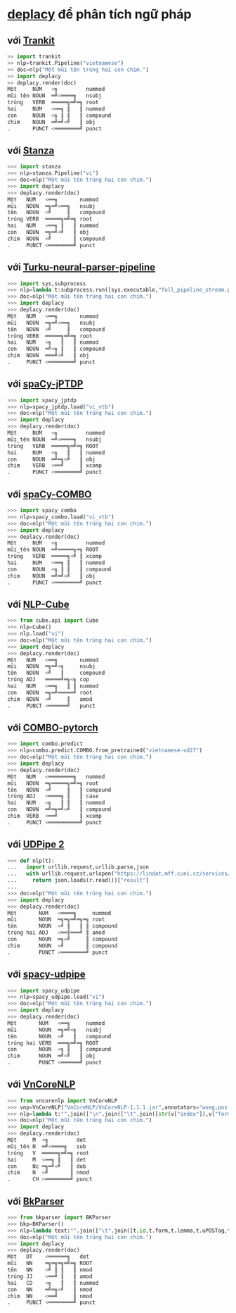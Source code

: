 # [deplacy](https://koichiyasuoka.github.io/deplacy/) để phân tích ngữ pháp

## với [Trankit](https://github.com/nlp-uoregon/trankit)

```py
>> import trankit
>> nlp=trankit.Pipeline("vietnamese")
>> doc=nlp("Một mũi tên trúng hai con chim.")
>> import deplacy
>> deplacy.render(doc)
Một     NUM   <╗         nummod
mũi tên NOUN  ═╝<════╗   nsubj
trúng   VERB  ═════╗═╝═╗ root
hai     NUM   <══╗ ║   ║ nummod
con     NOUN  <╗ ║ ║   ║ compound
chim    NOUN  ═╝═╝<╝   ║ obj
.       PUNCT <════════╝ punct
```

## với [Stanza](https://stanfordnlp.github.io/stanza)

```py
>>> import stanza
>>> nlp=stanza.Pipeline("vi")
>>> doc=nlp("Một mũi tên trúng hai con chim.")
>>> import deplacy
>>> deplacy.render(doc)
Một   NUM   <══╗       nummod
mũi   NOUN  ═╗═╝<══╗   nsubj
tên   NOUN  <╝     ║   compound
trúng VERB  ═════╗═╝═╗ root
hai   NUM   <══╗ ║   ║ nummod
con   NOUN  ═╗═╝<╝   ║ obj
chim  NOUN  <╝       ║ compound
.     PUNCT <════════╝ punct
```

## với [Turku-neural-parser-pipeline](https://turkunlp.org/Turku-neural-parser-pipeline/)

```py
>>> import sys,subprocess
>>> nlp=lambda t:subprocess.run([sys.executable,"full_pipeline_stream.py","--gpu","-1","--conf","models_vi_vtb/pipelines.yaml"],cwd="Turku-neural-parser-pipeline",input=t,encoding="utf-8",stdout=subprocess.PIPE).stdout
>>> doc=nlp("Một mũi tên trúng hai con chim.")
>>> import deplacy
>>> deplacy.render(doc)
Một   NUM   <══╗       nummod
mũi   NOUN  ═╗═╝<══╗   nsubj
tên   NOUN  <╝     ║   compound
trúng VERB  ═════╗═╝═╗ root
hai   NUM   <╗   ║   ║ nummod
con   NOUN  ═╝<╗ ║   ║ compound
chim  NOUN  ═══╝<╝   ║ obj
.     PUNCT <════════╝ punct
```

## với [spaCy-jPTDP](https://github.com/KoichiYasuoka/spaCy-jPTDP)

```py
>>> import spacy_jptdp
>>> nlp=spacy_jptdp.load("vi_vtb")
>>> doc=nlp("Một mũi tên trúng hai con chim.")
>>> import deplacy
>>> deplacy.render(doc)
Một     NUM   <╗         nummod
mũi_tên NOUN  ═╝<════╗   nsubj
trúng   VERB  ═════╗═╝═╗ ROOT
hai     NUM   <╗   ║   ║ nummod
con     NOUN  ═╝═╗<╝   ║ obj
chim    VERB  <══╝     ║ xcomp
.       PUNCT <════════╝ punct
```

## với [spaCy-COMBO](https://github.com/KoichiYasuoka/spaCy-COMBO)

```py
>>> import spacy_combo
>>> nlp=spacy_combo.load("vi_vtb")
>>> doc=nlp("Một mũi tên trúng hai con chim.")
>>> import deplacy
>>> deplacy.render(doc)
Một     NUM   <╗         nummod
mũi_tên NOUN  ═╝═════╗═╗ ROOT
trúng   VERB  ═════╗<╝ ║ xcomp
hai     NUM   <══╗ ║   ║ nummod
con     NOUN  <╗ ║ ║   ║ compound
chim    NOUN  ═╝═╝<╝   ║ obj
.       PUNCT <════════╝ punct
```

## với [NLP-Cube](https://github.com/Adobe/NLP-Cube)

```py
>>> from cube.api import Cube
>>> nlp=Cube()
>>> nlp.load("vi")
>>> doc=nlp("Một mũi tên trúng hai con chim.")
>>> import deplacy
>>> deplacy.render(doc)
Một   NUM   <══╗       nummod
mũi   NOUN  ═╗═╝<╗     nsubj
tên   NOUN  <╝   ║     compound
trúng ADJ   ═════╝═╗<╗ cop
hai   NUM   <══╗   ║ ║ nummod
con   NOUN  ═╗═╝═════╝ root
chim  NOUN  <╝     ║   amod
.     PUNCT <══════╝   punct
```

## với [COMBO-pytorch](https://gitlab.clarin-pl.eu/syntactic-tools/combo)

```py
>>> import combo.predict
>>> nlp=combo.predict.COMBO.from_pretrained("vietnamese-ud27")
>>> doc=nlp("Một mũi tên trúng hai con chim.")
>>> import deplacy
>>> deplacy.render(doc)
Một   NUM   <════════╗   nummod
mũi   NOUN  ═╗═════╗═╝═╗ root
tên   NOUN  <╝     ║   ║ compound
trúng ADJ   <════╗ ║   ║ case
hai   NUM   <╗   ║ ║   ║ nummod
con   NOUN  ═╝═╗═╝<╝   ║ compound
chim  VERB  <══╝       ║ xcomp
.     PUNCT <══════════╝ punct
```

## với [UDPipe 2](http://ufal.mff.cuni.cz/udpipe/2)

```py
>>> def nlp(t):
...   import urllib.request,urllib.parse,json
...   with urllib.request.urlopen("https://lindat.mff.cuni.cz/services/udpipe/api/process?model=vi&tokenizer&tagger&parser&data="+urllib.parse.quote(t)) as r:
...     return json.loads(r.read())["result"]
...
>>> doc=nlp("Một mũi tên trúng hai con chim.")
>>> import deplacy
>>> deplacy.render(doc)
Một       NUM   <════╗     nummod
mũi       NOUN  ═╗═╗═╝═╗═╗ root
tên       NOUN  <╝ ║   ║ ║ compound
trúng hai ADJ   <══║═══╝ ║ amod
con       NOUN  ═╗<╝     ║ compound
chim      NOUN  <╝       ║ compound
.         PUNCT <════════╝ punct
```

## với [spacy-udpipe](https://github.com/TakeLab/spacy-udpipe)

```py
>>> import spacy_udpipe
>>> nlp=spacy_udpipe.load("vi")
>>> doc=nlp("Một mũi tên trúng hai con chim.")
>>> import deplacy
>>> deplacy.render(doc)
Một       NUM   <══╗     nummod
mũi       NOUN  ═╗═╝<╗   nsubj
tên       NOUN  <╝   ║   compound
trúng hai VERB  ═══╗═╝═╗ ROOT
con       NOUN  <╗ ║   ║ compound
chim      NOUN  ═╝<╝   ║ obj
.         PUNCT <══════╝ punct
```

## với [VnCoreNLP](https://github.com/vncorenlp/VnCoreNLP)

```py
>>> from vncorenlp import VnCoreNLP
>>> vnp=VnCoreNLP("VnCoreNLP/VnCoreNLP-1.1.1.jar",annotators="wseg,pos,parse")
>>> nlp=lambda t:"".join(["\n".join(["\t".join([str(v["index"]),v["form"],"_",v["posTag"],v["posTag"],"_",str(v["head"]),v["depLabel"],"_","_"]) for v in s])+"\n\n" for s in vnp.annotate(t)["sentences"]])
>>> doc=nlp("Một mũi tên trúng hai con chim.")
>>> import deplacy
>>> deplacy.render(doc)
Một     M  <╗         det
mũi_tên N  ═╝<════╗   sub
trúng   V  ═════╗═╝═╗ root
hai     M  <══╗ ║   ║ det
con     Nc ═╗═╝<╝   ║ dob
chim    N  <╝       ║ nmod
.       CH <════════╝ punct
```

## với [BkParser](https://github.com/trietnm2/BkParser)

```py
>>> from bkparser import BKParser
>>> bkp=BKParser()
>>> nlp=lambda text:"".join(["\t".join([t.id,t.form,t.lemma,t.uPOSTag,t.xPOSTag,t.feats,t.head,t.depRel,t.deps,t.misc])+"\n" for t in bkp.parse(text)])+"\n"
>>> doc=nlp("Một mũi tên trúng hai con chim.")
>>> import deplacy
>>> deplacy.render(doc)
Một   DT    <══════╗   det
mũi   NN    ═╗═╗═╗═╝═╗ ROOT
tên   NN    <╝ ║ ║   ║ nmod
trúng JJ    <══╝ ║   ║ amod
hai   CD    <╗   ║   ║ nummod
con   NN    ═╝═╗<╝   ║ nmod
chim  NN    <══╝     ║ nmod
.     PUNCT <════════╝ punct
```

